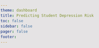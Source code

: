 ```yaml
---
theme: dashboard
title: Predicting Student Depression Risk
toc: false
sidebar: false
pager: false
footer:
---
```


<!-- A shared color scale for consistency, sorted by the number of launches -->
<style>
.no-max-width {
    font-size: 50px;
    max-width: none;
}

.large-data-card{
    padding: 1.5rem;
    font: 14px var(--sans-serif);
    grid-row: span 4;
    grid-column span 2;

}

body{
  margin: 0;
  padding: 0.1rem; /* More space between body edge and .section blocks */
  max-width: 100vw;
  font-family: var(--sans-serif);
  box-sizing: border-box;
  background-color: #e5e3e4;
}

h1, h2, h3, p, li {
  color: black;
}

p {
  font-size: x-large;
}

.grid {
  margin: 1rem 0;
  display: grid;
  gap: 1rem;
  grid-auto-rows: unset;
}

.title-section {
  height: 100vh;
  background-color: #e5e3e4;
  display: flex;
  flex-direction: column;
  align-items: left;
  justify-content: left;
  text-align: left;
  transition: all 0.3s ease;
  margin: 1rem;
  padding: 1rem;
}

.transition-section{
  display: flex;
  opacity: 0;
  transition: opacity 1s ease-in-out;
}

.transition-section.visible{
    opacity: 1;
}

.section {
  background-color: #e5e3e4;
  margin: 20px auto;
  width: 90%;
  border-radius: 6px;
  box-shadow: 0 0 10px rgba(0,0,0,0.1);
  overflow: hidden;
  transition: all 0.3s ease;
}

.section-header {
  background-color: black;
  color: white;
  padding: 20px;
  cursor: pointer;
  display: flex;
  justify-content: space-between;
  align-items: center;
  font-size: 1.2em;
}

.section-content {
  max-height: 0;
  overflow-y: auto;
  transition: max-height 0.4s ease;
  padding: 0 20px;
}

.section-content.open {
  padding: 20px;
}

.section-content-inner {
  opacity: 0;
  transition: opacity 0.3s ease;
}

.section-content.open .section-content-inner {
  opacity: 1;
}

button.toggle-btn {
  background-color: #e5e3e4;
  border: none;
  color: white;
  font-size: 1.5em;
  padding: 5px 12px;
  cursor: pointer;
  border-radius: 4px;
  line-height: 1;
}

button.toggle-btn:hover {
  background-color: #5A5859;
}

.card-borderless {
  padding: 1rem;
  margin: 1rem 0;
  font: 14px var(--sans-serif);
  grid-row: span 1;
  grid-column: span 1;
}

#prediction-results p {
  font-size: 16px; /* Match the font size of other paragraphs */
  color: black;  /* Inherit the color from the parent container */
  line-height: 1.5; /* Match the line height for better readability */
  margin: 0.5rem 0; /* Add consistent spacing between lines */
}

.inputs-3a86ea textarea {
  color: white; /* Override the color for textareas only */
}

.inputs-3a86ea input {
  color: white; /* Override the color for input boxes only */
}

.inputs-3a86ea select {
  color: white;
}
</style>

<!-- SLIDE 1: Title landing page -->
<body>
<section class="transition-section fade-section">
<div class="title-section">
<div class="grid grid-cols-2">
  <!-- Page Title div -->
  <div class="card-borderless grid-colspan-4 grid-rowspan-1" style="display: flex; justify-content: center; align-items: center; text-align: center;">
      <h1 class="no-max-width">
        Mapping Mental Health: Predicting Student Depression Risk
      </h1>
  </div>

  <!-- Insight div -->
  <div class="card-borderless grid-rowspan-3">
    <h1>Our interactive tool lets you explore which lifestyle factors impact depression among students - and see how your habits compare. </h1>
    <br>
  <!-- User Interaction Div -->
    <h1 style="font-size: 15px;">Created by: </h1>
    <p>Srinidhi Jayaprakash, Diego Rivas Lazala, Molly Fei, Stephen Park </p>
  </div>

  <!-- Data div -->
  <div class="large-data-card" id="chart-container" style="display: flex; justify-content:center; flex-wrap: wrap; grid-column: span 1;">
    ${display(createChart())}

  </div>
</div>
</div>
</section>

<!-- SLIDE 2: What does the data say? -->
<section class="transition-section fade-section">
<div class="title-section">
<div class="grid grid-cols-2">
  <!-- Page Title div -->
  <div class="card-borderless grid-colspan-4 grid-rowspan-1" style="display: flex; justify-content: center; align-items: center; text-align: center;">
      <h1 class="no-max-width">
        What Does the Data Say?
      </h1>
  </div>
  <!-- Insight div -->
  <div class="card-borderless grid-rowspan-3">
    <h1>Explore how sleep, diet, study time, and more relate to Student Depression. </h1>
      <!-- User Interaction Div -->
  <div class="card-borderless grid-colspan-1 grid-rowspan-3" style="padding-left:0px;">
    <h1 style="font-size: 20px;">Click on each bubble to see details on each student data point. </h1>
  </div>
  </div>
  <!-- Data div -->
  <div class="large-data-card" id="chart-container" style="display: flex; justify-content:center; flex-wrap: wrap; grid-column: span 1;">
    ${display(createChart())}

  </div>
</div>
</div>
</section>

<!-- Feature Cards: Age and Gender -->
<div class="section">
    <div class="section-header">
      Age and Gender
      <button class="toggle-btn" onclick="toggleSection(this)">➕</button>
    </div>
<div class = "section-content">
  <div class="grid grid-cols-2">
  <!-- Page Title div -->
  <div class="card-borderless grid-colspan-2 grid-rowspan-1" style="display: flex; justify-content: center; align-items: center; text-align: center;">
      <h1 class="no-max-width">
        What Does Your Age and Gender Say?
      </h1>
  </div>
  <!-- Insight div -->
  <div class="card-borderless grid-colspan-1 grid-rowspan-1">
    <h1>Insights</h1>
    <h1></h1>
    <p>Younger students tend to report higher levels of depression, possibly due to transitional stress and academic pressure. Additionally, female and non-binary students show higher average depression scores compared to male students, reflecting broader mental health disparities across gender identities.</p>
  </div>

  <!-- User Interaction Div -->
  <div class="card-borderless grid-colspan-1 grid-rowspan-1">
    <h1 style="font-size: 15px;">Curious where you fit in?</h1><br><br>
    <p> Enter Your Age: ${view(ageInput)} </p> <br><br><br>
    <p> Enter Your Gender: ${view(genderInput)}</p>
  </div>
  <!-- Data div -->
  <div class="large-data-card" id="chart-container" style="justify-content:center; flex-wrap: wrap;">
    <h1>Depression by Age</h1><br><br> <div id="chart-container-age"> ${view(startAge)} </div>
    <h1>Depression by Gender</h1> <div id="chart-container-gender"> ${view(startGender)} </div>
  </div>
  </div>
</div>

</div>


<!-- Feature Cards: Academic Pressure -->
<div class="section">
<div class="section-header">
      Academic Pressure
      <button class="toggle-btn" onclick="toggleSection(this)">➕</button>
    </div>
<div class = "section-content">
<div class="grid grid-cols-2">
  <!-- Page Title div -->
  <div class="card-borderless grid-colspan-4 grid-rowspan-1" style="display: flex; justify-content: center; align-items: center; text-align: center;">
      <h1 class="no-max-width">
        What Do Your Academic Pressure Levels Say?
      </h1>
  </div>
  <!-- Insight div -->
  <div class="card-borderless grid-rowspan-1">
    <h1>Insight for this feature</h1>
    <h1></h1>
    <p>As academic pressure increases, we observe a clear uptick in reported depression levels. Students who rate their academic pressure between 3 and 5 show significantly higher rates of depression than those under less pressure.</p>
    
  </div>

   <!-- User Interaction Div -->
  <div class="card-borderless grid-colspan-1 grid-rowspan-1">
    <h1 style="font-size: 15px;">Curious where you fit in?</h1>
    <p> Rate your academic pressure on a scale from 1 to 5 </p>
    <p> ${view(academicPressureInput)}</p>
  </div>

  <!-- Data div -->
  <div class="large-data-card" id="chart-container" style="justify-content:center; flex-wrap: wrap;">
    <h1>Depression by Academic Pressure Levels</h1>
    <div id="chart-container-academic">${view(startAcademic)} </div>
  </div>
</div>

</div>
</div>

<!-- Feature Cards: Sleep Habits -->
<div class="section">
    <div class="section-header">
      Sleep Habits
      <button class="toggle-btn" onclick="toggleSection(this)">➕</button>
    </div>
<div class = "section-content">
<div class="grid grid-cols-2">
  <!-- Page Title div -->
  <div class="card-borderless grid-colspan-4 grid-rowspan-1" style="display: flex; justify-content: center; align-items: center; text-align: center;">
      <h1 class="no-max-width">
        What Do Your Sleep Habits Say?
      </h1>
  </div>
  <!-- Insight div -->
  <div class="card-borderless grid-rowspan-1">
    <h1>Insight for this feature</h1>
    <h1></h1>
    <p>While there isn't a strong correlation between sleep duration and depression, students who sleep fewer than 6 hours per night tend to report slightly higher levels of depression compared to their peers.</p>
  </div>

  <!-- User Interaction Div -->
  <div class="card-borderless grid-colspan-1 grid-rowspan-`">
    <h1 style="font-size: x;">Curious where you fit in?</h1>
    <p> Rate your sleep hours on a scale from 1 to 5 </p>
    <p> ${view(sleepInput)}</p>
  </div>

  <!-- Data div -->
  <div class="large-data-card" id="chart-container" style="justify-content:center; flex-wrap: wrap;">
    <h1>Depression by Number of Sleep Hours</h1>
    <div id="chart-container-sleep"> ${view(startSleep)} </div>
    
  </div>
</div>

</div>
</div>

<!-- Feature Cards: Study Habits and Study Hours -->
<div class="section">
    <div class="section-header">
      Study Habits and Hours
      <button class="toggle-btn" onclick="toggleSection(this)">➕</button>
    </div>
<div class = "section-content">
<div class="grid grid-cols-2">
  <!-- Page Title div -->
  <div class="card-borderless grid-colspan-4 grid-rowspan-1" style="display: flex; justify-content: center; align-items: center; text-align: center;">
      <h1 class="no-max-width">
        What Do Your Study Habits and Study Hours Say?
      </h1>
  </div>
  <!-- Insight div -->
  <div class="card-borderless grid-rowspan-1">
    <h1>Insights</h1>
    <br>
    <p>
    Higher satisfaction with studying is linked to lower depression counts; higher study satisfaction can lead to better mental well-being by fostering a sense of accomplishment and reducing stress. <br><br>
    Increased study hours often correlate with higher levels of depression, suggesting that overworking can lead to burnout. 
    </p>
  </div>

  <!-- User Interaction Div -->
  <div class="card-borderless grid-colspan-1 grid-rowspan-1">
    <h1 style="font-size: 15px;">Curious where you fit in?</h1>
    <p> Rate your study satisfaction on a scale from 1 to 5 </p>
    <p> ${view(studySatisfactionInput)} </p>
    <br><br><br><br>
    <p> Enter the amount of hours you typically study weekly </p>
    <p> ${view(studyHoursInput)} </p>
  </div>

  <!-- Data div -->
  <div class="large-data-card" id="chart-container" style="justify-content:center; flex-wrap: wrap;">
    <h1>Depression by Study Satisfaction Levels</h1>
    <div id="chart-container-satis"> ${view(startSatisfaction)}</div>
  </div>
</div>
</div>
</div>


<!-- Feature Cards: Financial Stress -->
<div class="section">
    <div class="section-header">
      Financial Stress
      <button class="toggle-btn" onclick="toggleSection(this)">➕</button>
    </div>
<div class = "section-content">
<div class="grid grid-cols-2">
  <!-- Page Title div -->
  <div class="card-borderless grid-colspan-4 grid-rowspan-1" style="display: flex; justify-content: center; align-items: center; text-align: center;">
      <h1 class="no-max-width">
        What Does Your Financial Stress Say?
      </h1>
  </div>
  <!-- Insight div -->
  <div class="card-borderless grid-rowspan-1">
    <h1>Insight for this feature</h1>
    <h1></h1>
    <p>Similar to academic pressure, higher financial stress is strongly linked to increased depression rates. Constant worry about finances, such as debt or instability, can lead to feelings of helplessness and anxiety, which negatively impact mental health and contribute to depression.</p>
  </div>
  <!-- User Interaction Div -->
  <div class="card-borderless grid-colspan-1 grid-rowspan-1">
    <h1 style="font-size: 15px;">Curious where you fit in?</h1>
    <p> Rate your financial stress on a scale from 1 to 5 </p>
    <p> ${view(financialStressInput)} </p>
  </div>  
  <!-- Data div -->
  <div class="large-data-card" id="chart-container" style="justify-content:center; flex-wrap: wrap;">
    <h1>Depression by Financial Stress Levels</h1>
    <div id="chart-container-finance"> ${view(startFinancialStress)}</div>
    
    
  </div>
</div>
</div>
</div>


<!-- Insights Summary Card:  -->
<div class="section">
    <div class="section-header">
      Insights
      <button class="toggle-btn" onclick="toggleSection(this)">➕</button>
    </div>
<div class = "section-content">
<div class="grid grid-cols-2">
  <!-- Page Title div -->
  <div class="card-borderless grid-colspan-4 grid-rowspan-1" style="display: flex; justify-content: center; align-items: center; text-align: center;">
      <h1 class="no-max-width">
        Insights Summary from Lifestyle Factors
      </h1>
  </div>
  <!-- Insight div -->
  <div class="card-borderless" style="grid-row: span 6;">
    <br><h1 style="font-size: 20px;">What patterns emerge when we compare student life habits with reported depression? Our data shows clear trends between specific stressors and mental health outcomes.?</h1>
    <h1></h1>
    <br><br>
    <p style="font-size: 18px;">Financial Stress: Similar to academic pressure, higher financial stress is strongly associated with higher depression rates.<br><br><br>
    Study Satisfaction: Higher satisfaction with studying is linked to lower depression counts.<br><br><br>
    Academic Pressure: As academic pressure increases, the count of students with depression also increases.<br><br><br>
    Study Hours: More study hours tend to correlate with higher depression, possibly pointing to overwork or burnout.<br><br><br>
    Sleep Duration: Students sleeping less than 6 hours have a slightly higher count of depression, although not a significant difference.</p>
  </div>
  <!-- Data div -->
  <div class="large-data-card" id="chart-container" style="justify-content:center; flex-wrap: wrap;">
    <h1>Depression by Financial Stress Levels</h1>
    <img src="image.png" width="700" height="450" />
  </div>
</div>
</div>
</div>

 <!-- ML Predictor Card -->
<div class="section">
    <div class="section-header">
      ML Powered Depression Risk Predictor
      <button class="toggle-btn" onclick="toggleSection(this)">➕</button>
    </div>
<div class = "section-content">
<div class="grid grid-cols-2">
  <!-- Page Title div -->
  <div class="card-borderless grid-colspan-4 grid-rowspan-1" style="display: flex; justify-content: center; align-items: center; text-align: center;">
      <h1 class="no-max-width">
        Can We Predict If You Are at Risk of Depression?
      </h1>
  </div>
  <!-- Insight div -->
  <div class="card-borderless grid-rowspan-3" style="grid-row: span 6;">
    <h1 style="font-size: 20px;">This tool uses a machine learning model to analyze your lifestyle factors and predict whether you might be at a higher risk of depression. By considering inputs such as dietary habits, suicidal thoughts, family history of mental illness, and more, the model provides a personalized prediction based on your profile.</h1>
    <br>
  </div>

  <!-- Data div -->
  <div class="large-data-card" id="chart-container">
    <p style="font-size: 16px;"> To use this tool: </p>
    <ul style="font-size: 16px;">
      <li>Review the information you’ve entered on previous pages, including your gender, age, study satisfaction, sleep and more.</li>
      <li>To provide a more accuracte prediction, we need more information on your dietary habits, whether you've had suicidal thoughts and familial history of mental illness; all of which can be entered below. </li>
      <li>If you’re ready, press the <strong>"Get Prediction"</strong> button to see the prediction based on your profile.</li>
      <li>The result will indicate whether the model predicts a higher or lower risk of depression, along with the confidence level of the prediction.</li>
    </ul>
    <br>
    <div id="hidden-ml-inputs" style="display:block;">
    <!-- inputs to be loaded in when the page loads -->
      <!-- only dietInput, suicideThoughtsInput and familyHistory buttons are showing
            not sure why the rest are broken 
      -->
      <!-- <div style="color: black;"><p> ${view(ageInput)} </p></div> -->
      <!-- <div style="color: black;">Inputted Age: ${ageInput.value}</div><br> -->
      <!-- <div> <p>${view(studySatisfactionInput)} </p></div> -->
      <!-- <div style="color: black;">Study Satisfaction: ${studySatisfactionInput.value}</div><br> -->
      <!-- <div>${view(sleepInput)}</div> -->
      <!-- <div style="color: black;">Sleep Amount: ${sleepInput.value}</div> -->
      <div> <p>${view(dietInput)} </p></div>  
      <!-- <div> <p>${view(academicPressureInput)} </p></div> -->
      <!-- <div style="color: black;">Academic Pressure: ${academicPressureInput.value}</div> -->
      <div> <p>${view(suicideThoughtsInput)} </p></div>
      <!-- <div> <p>${view(studyHoursInput)} </p></div> -->
      <!-- <div style="color: black;">Study Hours: ${studyHoursInput.value}</div> -->
      <!-- <div> <p>${view(financialStressInput)} </p></div> -->
      <!-- <div style="color: black;">Financial Stress: ${financialStressInput.value}</div> -->
      <div> <p>${view(familyHistory)} </p></div>
      <div> <p>${display(submitUserProfile)} </p></div>
    </div>
    <div id="prediction-results" style="margin-top: 20px;">
      <!-- Results will be displayed here -->
      <p style="font-size: 14px; color: #b8860b; margin-top: 10px;">
        <em>Note: If the prediction takes a few seconds, the server may be waking up. Please wait up to 10 seconds for results to appear.</em>
      </p>
    </div>
  </div>
</div>
</div>
</div>

  <!-- Mental Health Resources  Card -->
<div class="section">
    <div class="section-header">
      Mental Health Resources
      <button class="toggle-btn" onclick="toggleSection(this)">➕</button>
    </div>
<div class = "section-content">
<div class="grid grid-cols-2">
  <!-- Page Title div -->
  <div class="card-borderless grid-colspan-4 grid-rowspan-1" style="display: flex; justify-content: center; align-items: center; text-align: center;">
      <h1 class="no-max-width">
        Mental Health Matters
      </h1>
  </div>
  <!-- Insight div -->
  <div class="card-borderless grid-rowspan-3" style="grid-row: span 6;">
    <br><h1 style="font-size: 20px;">This machine learning tool is not a medical diagnosis but a reflective resource to help identify patterns in student life related to depression. If you or someone you know is struggling, we strongly encourage seeking support through university counseling services or national mental health resources.</h1>
  </div>
  <!-- Data div -->
  <div class="large-data-card" id="chart-container">
  <br><h1>Links to Resources: </h1>
  <br><br>
  <p><a href="https://www.nimh.nih.gov/get-involved/digital-shareables/mental-health-resources-for-students-and-educators" target="_blank">https://www.nimh.nih.gov/get-involved/digital-shareables/mental-health-resources-for-students-and-educators</a></p><br>
  <p><a href="https://www.mentalhealthfirstaid.org/mental-health-resources/" target="_blank">https://www.mentalhealthfirstaid.org/mental-health-resources/</a></p><br>
  <p><a href="https://opa.hhs.gov/adolescent-health/mental-health-adolescents/mental-health-resources" target="_blank">https://opa.hhs.gov/adolescent-health/mental-health-adolescents/mental-health-resources</a></p><br>
  <p><a href="https://mhanational.org/youth-mental-health/" target="_blank">https://mhanational.org/youth-mental-health/</a></p><br>
  </div>
</div>
</div>
</div>

<script>
    //Fade transitions for opening sections
    const observer = new IntersectionObserver((entries) => {
      entries.forEach(entry => {
        if (entry.isIntersecting) {
          entry.target.classList.add('visible');
        }
      });
    }, {
      threshold: 0.3 
    });
    document.querySelectorAll('.fade-section').forEach(section => {
      observer.observe(section);
    });
</script>

<script>
    //Button functionality for opening/closing sections
    function toggleSection(button) {
      const currentSection = button.closest('.section');
      const currentContent = currentSection.querySelector('.section-content');
      const isOpen = currentContent.classList.contains('open');

      // Close all sections
      document.querySelectorAll('.section-content').forEach(content => {
        content.style.maxHeight = null;
        content.classList.remove('open');
      });
      document.querySelectorAll('.toggle-btn').forEach(btn => {
        btn.textContent = '➕';
      });

      // Open clicked section if it wasn't already open
      if (!isOpen) {
        currentContent.classList.add('open');
        currentContent.style.maxHeight = currentContent.scrollHeight + "px";
        button.textContent = '➖';
      }
    }
</script>

<!-- loading chart data-->
```js
// pulling in the JSON created from the csv 
const data = FileAttachment("./data/data.json").json();
```

<!-- chart definition -->
```js
// displaying the json created from the depression data csv
// display(data);

// displaying the d3 svg node created from the depression data
function createChart(){
  const displayData = data; // Modify this if you need to filter or transform the data
  const width = 500, height = 500, margin = { top: 80, right: 50, bottom: 120, left: 50 };
  const r = 8; // Fixed radius
  
  const svg = d3.create("svg")
    .attr("width", width)
    .attr("height", height)
    // .style("background-color", "#F0F0F0");
  
  const g = svg.append("g")
    .attr("transform", `translate(${margin.left}, ${margin.top})`);
  
  const xScale = d3.scaleLinear()
    .domain([0, displayData.length - 1])
    .range([0, width - margin.left - margin.right]);
  
  const yScale = d3.scaleLinear()
    .range([height - margin.top - margin.bottom, 0]);
  
  const yTargets = displayData.map(() => Math.random() * (height - margin.top - margin.bottom));
  
  const simulation = d3.forceSimulation(displayData)
    .force("x", d3.forceX((d, i) => xScale(i)).strength(0.05))
    .force("y", d3.forceY((d, i) => yTargets[i]).strength(0.05))
    .force("collide", d3.forceCollide(r + 4))
    .force("charge", d3.forceManyBody().strength(2))
    .stop();
  
  for (let i = 0; i < 200; ++i) simulation.tick();
  
  const circles = g.selectAll("circle")
    .data(displayData, (d, i) => i);
  
  circles.enter()
    .append("circle")
    .attr("cx", d => d.x)
    .attr("cy", d => d.y)
    .attr("r", r * 1.5)
    .attr("fill", d =>
      d.newEntry ? "#4A90E2" : (d.Depression.toLowerCase() === "yes" ? "#D81B60" : "none")
    )
    .attr("stroke", "#9C1C6C")
    .attr("stroke-width", 1.2)
    .attr("opacity", 0)
    .transition()
    .duration(800)
    .attr("opacity", 1)
    .attr("r", r);
  
  svg.append("text")
    .attr("x", width / 2)
    .attr("y", margin.top / 2)
    .attr("text-anchor", "middle")
    .attr("font-size", "24px")
    .attr("font-weight", "bold")
  
  const tooltip = d3.select("body").append("div")
    .attr("class", "tooltip")
    .style("position", "absolute")
    .style("background", "white")
    .style("padding", "10px")
    .style("border", "1px solid #ccc")
    .style("border-radius", "8px")
    .style("pointer-events", "none")
    .style("font-size", "12px")
    .style("color", "#333")
    .style("box-shadow", "0px 2px 8px rgba(0,0,0,0.15)")
    .style("opacity", 0);
  
  g.selectAll("circle")
    .on("mouseover", function (event, d) {
      tooltip.transition()
        .duration(200)
        .style("opacity", 0.95);
  
      tooltip.html(`
        <strong>Gender:</strong> ${d.Gender}<br/>
        <strong>Age:</strong> ${d.Age}<br/>
        <strong>Academic Pressure:</strong> ${d["StudySatisfaction"]}<br/>
        <strong>Sleep Duration:</strong> ${d["SleepDuration"]}<br/>
        <strong>Dietary Habits:</strong> ${d["DietaryHabits"]}<br/>
        <strong>Suicidal Thoughts:</strong> ${d["SuicidalThoughts"]}<br/>
        <strong>Study Hours:</strong> ${d["StudyHours"]}<br/>
        <strong>Financial Stress:</strong> ${d["FinancialStress"]}<br/>
        <strong>Family History:</strong> ${d["FamilyHistory"]}<br/>
        <strong>Depression:</strong> ${d.Depression}
      `);
    })
    .on("mousemove", function (event) {
      tooltip
        .style("left", (event.pageX + 15) + "px")
        .style("top", (event.pageY - 20) + "px");
    })
    .on("mouseout", function () {
      tooltip.transition()
        .duration(300)
        .style("opacity", 0);
    });
  
  return svg.node();
}
```

<!-- Storing the user's input for the ML predictor -->
```js
let genderInput = Inputs.select([null,"Male","Female","Not Specified"], {label: "Gender"});
let ageInput = Inputs.range([18,35], {value: 18, step: 1, label: "Age"}); // range function
let studySatisfactionInput = Inputs.select(([null,1,2,3,4,5]), {label: "Study Satisifcation", placeholder:""});
let sleepInput = Inputs.select(([null,"Less than 5 hours","5-6 hours","7-8 hours","More than 8 hours"]), {label: "Sleep Duration"});
let dietInput = Inputs.select(([null,"Unhealthy","Moderate","Healthy"]), {label: "Dietary Habits", placeholder:""});
let academicPressureInput = Inputs.select([1,2,3,4,5], {step: 1, label: "Academic Pressure"}); // range function
let suicideThoughtsInput = Inputs.select(([null,"Yes","No"]), {label: "Have you ever had suicidal thoughts?", placeholder:""});
let studyHoursInput = Inputs.range([0,24], {value: 0, step: 1, label: "Study Hours"});
let financialStressInput = Inputs.select(([null,1,2,3,4,5]), {label: "Financial Stress", placeholder:""});
let familyHistory = Inputs.select(([null,"Yes","No"]), {label: "Family History of Mental Illness"});
let realDepression = Inputs.select(([null,"Yes","No"]), {label: "Do you have depression?", placeholder:""});

// Alternative approach with a mutable object and update function
let userProfile = {
  "Gender": null,
  "Age": null,
  "Academic Pressure": null,
  "Study Satisfaction": null,
  "Sleep Duration": null,
  "Dietary Habits": null,
  "Have you ever had suicidal thoughts ?": null, 
  "Study Hours": null,
  "Financial Stress": null,
  "Family History of Mental Illness": null,
  "Actual Depression": null,
};

function updateUserProfile() {
  userProfile["Gender"] = genderInput.value;
  userProfile["Age"] = ageInput.value;
  userProfile["Study Satisfaction"] = studySatisfactionInput.value;
  userProfile["Academic Pressure"] = academicPressureInput.value;
  userProfile["Sleep Duration"] = sleepInput.value;
  userProfile["Dietary Habits"] = dietInput.value;
  userProfile["Have you ever had suicidal thoughts ?"] = suicideThoughtsInput.value;
  userProfile["Study Hours"] = studyHoursInput.value;
  userProfile["Financial Stress"] = financialStressInput.value;
  userProfile["Family History of Mental Illness"] = familyHistory.value;
  userProfile["Actual Depression"] = realDepression.value;
  
  return userProfile;
}
``` 

<!-- writing the userProfile to a json file so the json can be parsed by the ML predictor -->
```js

let predictedDepression = null;
let accuracy = null;

// send the user's profile to be processed by the backend Flask server
// where the classifier model lives 
let submitUserProfile = Inputs.button("Get Prediction", 
  {value: null, 
   reduce: async () => { // Make the reduce function async
     updateUserProfile();
     
     try {
       // Send the POST request
       // local testing: 
       // const response = await fetch("http://localhost:3005/save-profile", {
       const response = await fetch("https://dataviz-final.onrender.com/save-profile", {
         method: "POST",
         headers: { "Content-Type": "application/json" },
         body: JSON.stringify(userProfile),
       });

       // Log the response status
       console.log("Response Status:", response.status);

       // Parse the response JSON
       const result = await response.json();
       console.log("Response Body:", result); 

       // Update predictedDepression and accuracy
       predictedDepression = result["prediction"];
       accuracy = result["probability"][0][predictedDepression];
       console.log("Predicted Depression: ", predictedDepression, " with accuracy: ", accuracy);

       // Update the HTML content of the #prediction-results div
       const resultsDiv = document.getElementById("prediction-results");
       resultsDiv.innerHTML = "";
       resultsDiv.innerHTML = `
         <p><strong>Prediction:</strong> ${predictedDepression === 1 ? "Higher Risk of Depression" : "Lower Risk of Depression"}</p>
         <p><strong>Confidence:</strong> ${(accuracy * 100).toFixed(2)}%</p>
       `;
     } catch (error) {
       console.error("Error during fetch:", error);

       // Display an error message in the #prediction-results div
       const resultsDiv = document.getElementById("prediction-results");
       resultsDiv.innerHTML = `
         <p style="color: red;"><strong>Error:</strong> Unable to fetch prediction. Please verify you've entered all lifestyle factors.</p>
       `;
     }

     return true;
   }
  });
```

<!-- handling the animations of the features-->
```js
// grab data from csv 
const df = await FileAttachment("./data/data.csv").csv({ typed: true })

// make the bins for the features 
const binSets = Object.fromEntries([
  ["Sleep Duration", ["<5 hours", "5-6 hours", "7-8 hours", ">8 hours"]],
  ["Financial Stress", ["1", "2", "3", "4", "5"]],
  ["Academic Pressure", ["1", "2", "3", "4", "5"]],
  ["Study Satisfaction", ["1", "2", "3", "4", "5"]],
  ["Dietary Habits", ["Poor", "Moderate", "Healthy"]],
  ["Age", ["18-22", "23-27", "28-32", "33+"]],
  ["Gender", ["Male", "Female"]],
  ["Family History of Mental Illness", ["No", "Yes"]]
]);

// sort the data to only include students? But the larger dataset was already cut down to students only 
const students = df.filter(d => +d["Study Hours"] > -1);
```

```js
// function to map the category to data
function dataByCat(category) {
  return students.map((d, i) => {
    let cat;
    const value = d[category];
    const bins = binSets[category];

    switch (category) {
      case "Age": {
        const age = +value;
        if (!isNaN(age)) {
          cat = age <= 22 ? "18-22"
              : age <= 27 ? "23-27"
              : age <= 32 ? "28-32"
              : "33+";
        } else {
          cat = "Unknown";
        }
        break;
      }

      case "Sleep Duration": {
        if (value) {
          const text = value.trim().toLowerCase();
          if (text.includes("less than 5"))       cat = "<5 hours";
          else if (text.includes("5-6"))          cat = "5-6 hours";
          else if (text.includes("7-8"))          cat = "7-8 hours";
          else if (text.includes("more than 8"))  cat = ">8 hours";
          else                                    cat = "Unknown";
        } else {
          cat = "Unknown";
        }
        break;
      }

      case "Financial Stress": {
        const rounded = Math.round(+value);
        cat = bins?.find(b => b.startsWith(String(rounded))) || "Unknown";
        break;
      }

      case "Academic Pressure":
      case "Study Satisfaction": {
        cat = String(Math.round(+value));
        break;
      }

      case "Dietary Habits": {
        if (value) {
          const text = value.trim().toLowerCase();
          cat = text === "unhealthy" ? "Poor"
              : text === "moderate"  ? "Moderate"
              : text === "healthy"   ? "Healthy"
              :                        "Unknown";
        } else {
          cat = "Unknown";
        }
        break;
      }

      case "Family History of Mental Illness": {
        if (value) {
          const text = value.trim().toLowerCase();
          cat = text === "yes" ? "Yes"
              : text === "no"  ? "No"
              :                  "Unknown";
        } else {
          cat = "Unknown";
        }
        break;
      }

      case "Gender": {
        if (value) {
          const text = value.trim().toLowerCase();
          cat = text === "male"   ? "Male"
              : text === "female" ? "Female"
              :                     "Unknown";
        } else {
          cat = "Unknown";
        }
        break;
      }

      default: {
        cat = value != null && value !== "" ? String(value) : "Unknown";
        break;
      }
    }

    const dep = d.Depression?.trim();
    const depression = dep === "Yes" || dep === "No" ? dep : "Unknown";

    return { id: i, cat, depression };
  });
}
```

```js
// animated chart source 
const chart = (category, startClick) => {
  // ─ layout ──────────────────────────────────────────────────────
  const width        = 1300;
  const height       = 500;
  const margin       = { top: 80, left: 170, right: 700, bottom: 20 };
  const x0           = margin.left;
  const x1           = width - margin.right - 20; // 580
  const dotSize      = 6;
  const gap          = 8;
  const dotsPerRow   = 20;
  const spacing      = 90; // controls max bar width

  // helper to turn any string into a valid CSS class
  const sanitize = s => s.replace(/\W+/g, "_");

  // load & group data
  const _data        = dataByCat(category);
  const leftBins     = binSets[category];
  const rightBins    = ["No", "Yes"];
  const grouped      = d3.group(_data, d => d.cat);
  const depGrouped   = d3.group(_data, d => d.depression);

  // ─ adaptive color scale ─────────────────────────────────────────
  const seqSchemes = {
    "Academic Pressure":   t => d3.interpolateBlues(0.3 + 0.7 * t),
    "Sleep Duration":      t => d3.interpolateGreens(0.3 + 0.7 * t),
    "Financial Stress":    t => d3.interpolateReds(0.3 + 0.7 * t),
    "Study Satisfaction":  t => d3.interpolatePurples(0.3 + 0.7 * t),
    "Dietary Habits":      t => d3.interpolateOranges(0.3 + 0.7 * t),
    "Age":                 t => d3.interpolateRgb("#ffe6f0", "#c70067")(0.1 + 0.7 * t)
  };
  const catCategories = ["Gender", "Family History"];

  let color;
  if (seqSchemes[category]) {
    // sequential palette for the six metrics
    const interp = seqSchemes[category];
    color = d3.scaleOrdinal()
      .domain(leftBins)
      .range(leftBins.map((_, i) =>
        interp(i / (leftBins.length - 1))
      ));
  } else if (catCategories.includes(category)) {
    // categorical palette for Gender & Family History
    color = d3.scaleOrdinal()
      .domain(leftBins)
      .range(d3.schemeSet2.slice(0, leftBins.length));
  } else {
    // fallback
    color = d3.scaleOrdinal()
      .domain(leftBins)
      .range(d3.schemeCategory10.slice(0, leftBins.length));
  }

  // ─ build SVG ─────────────────────────────────────────────────────
  const svg = d3.create("svg")
    .attr("width", width)
    .attr("height", height);

  // ─ scales ────────────────────────────────────────────────────────
  const yLeft = d3.scaleBand()
    .domain(leftBins)
    .range([margin.top, height - margin.bottom])
    .padding(0.5);

  const yRight = d3.scaleBand()
    .domain(rightBins)
    .range([margin.top, height - margin.bottom])
    .padding(0.5);

  // ─ title & legend ───────────────────────────────────────────────
  svg.append("text")
    .attr("x", width/2).attr("y", 40)
    .attr("text-anchor","middle")
    .style("font-size","20px").style("font-weight","bold")
    .text(category);

  const legend = svg.append("g")
    .attr("transform", `translate(${width/2 - leftBins.length*40},60)`);
  legend.selectAll("g")
    .data(leftBins)
    .join("g")
      .attr("transform", (_,i) => `translate(${i*80},0)`)
      .call(g => {
        g.append("rect")
          .attr("width",12).attr("height",12)
          .attr("fill", d => color(d));
        g.append("text")
          .attr("x",16).attr("y",10)
          .style("font-size","13px")
          .text(d => d);
      });

  // ─ left labels & counts ────────────────────────────────────────
  leftBins.forEach(bin => {
    const total = grouped.get(bin).length;
    svg.append("text")
      .attr("x", x0 - 8)
      .attr("y", yLeft(bin) - 10)
      .attr("dy", "0.32em")
      .attr("text-anchor", "end")
      .style("font-size", "14px")
      .text(`${bin}: ${total} students`);
  });

  // ─ compute start/end positions ──────────────────────────────────
  const leftDots = _data.map(d => {
    const arr = grouped.get(d.cat);
    const idx = arr.findIndex(x => x.id === d.id);
    const row = Math.floor(idx / dotsPerRow);
    const col = idx % dotsPerRow;
    return { ...d,
      x0: x0 - col * gap,
      y0: yLeft(d.cat) + row * gap
    };
  });

  const rightData = [];
  const offsets   = { No: {}, Yes: {} };
  leftBins.forEach(b => { offsets.No[b] = offsets.Yes[b] = 0; });
  rightBins.forEach(bin => {
    const arr = depGrouped.get(bin) || [];
    const sec = d3.group(arr, d => d.cat);
    leftBins.forEach(cat => {
      (sec.get(cat) || []).forEach(d => {
        const idx = offsets[bin][cat]++;
        const row = Math.floor(idx / dotsPerRow);
        const col = idx % dotsPerRow;
        rightData.push({
          id:         d.id,
          cat:        d.cat,
          depression: bin,
          x1:         x1 + col * gap,
          y1:         yRight(bin) + row * gap
        });
      });
    });
  });

  // ─ total counts per depression bin ─────────────────────────────
  const totalByBin = {
    No:  rightData.filter(r => r.depression === "No").length,
    Yes: rightData.filter(r => r.depression === "Yes").length
  };

  // ─ draw flow paths ──────────────────────────────────────────────
  const flows = d3.group(rightData, r => `${r.cat}--${r.depression}`);
  flows.forEach((_, key) => {
    const [cat, bin] = key.split("--");
    const yA = yLeft(cat) + yLeft.bandwidth()/2;
    const yB = yRight(bin) + yRight.bandwidth()/2;
    const xm = (x0 + x1) / 2;
    const p  = d3.path();
    p.moveTo(x0, yA);
    p.bezierCurveTo(xm, yA, xm, yB, x1, yB);
    svg.append("path")
      .attr("d", p)
      .attr("fill", "none")
      .attr("stroke", "#eee")
      .attr("stroke-width", 14)
      .attr("stroke-linecap", "round")
      .attr("opacity", 0.5);
  });

  // ─ right‐side labels ─────────────────────────────────────────────
  svg.append("text")
    .attr("x", x1).attr("y", yRight("No") - 20)
    .attr("text-anchor","middle").style("font-weight","bold")
    .text("No Depression");

  svg.append("text")
    .attr("x", x1).attr("y", yRight("Yes") - 20)
    .attr("text-anchor","middle").style("font-weight","bold")
    .text("Depression");

  // ─ percent title ────────────────────────────────────────────────
  svg.append("text")
    .attr("x", 750).attr("y", margin.top + 40)
    .attr("text-anchor","middle")
    .style("font-size","14px").style("font-weight","bold")
    .text("Percentage of Each Section");

  // ─ prepare stacked‐bars & labels ───────────────────────────────
  const counts    = { No: {}, Yes: {} };
  leftBins.forEach(b => { counts.No[b] = counts.Yes[b] = 0; });

  const barHeight   = yRight.bandwidth() / 2;
  const barMaxWidth = spacing * leftBins.length;
  const Cg          = svg.append("g");
  const barGroups   = {};

  rightBins.forEach(bin => {
    const g = Cg.append("g")
      .attr("class", `barGroup ${sanitize(bin)}`)
      .attr("transform", `translate(${x1 + 100}, ${yRight(bin) + yRight.bandwidth()/2 - barHeight/2})`);
    barGroups[bin] = g;

    leftBins.forEach(cat => {
      g.append("rect")
        .attr("class", `${sanitize(bin)}__${sanitize(cat)}`)
        .attr("x", 0).attr("y", 0)
        .attr("width", 0).attr("height", barHeight)
        .attr("fill", color(cat));

      g.append("text")
        .attr("class", `${sanitize(bin)}__${sanitize(cat)}__label`)
        .attr("x", 0)
        .attr("y", barHeight/2 + 4)
        .attr("text-anchor", "middle")
        .style("fill", "#fff")
        .style("font-size", "12px")
        .attr("opacity", 0)
        .text("");
    });
  });

  // ─ draw & animate dots along paths ─────────────────────────────
  const dots = svg.append("g")
    .selectAll("rect")
    .data(leftDots)
    .join("rect")
      .attr("width", dotSize).attr("height", dotSize)
      .attr("fill", d => color(d.cat))
      .attr("x", d => d.x0).attr("y", d => d.y0);

  dots.each(function(d, i) {
    const tgt    = rightData.find(r => r.id === d.id),
          key    = `${tgt.cat}--${tgt.depression}`,
          pi     = Array.from(flows.keys()).indexOf(key),
          pathEl = svg.selectAll("path").nodes()[pi],
          L      = pathEl.getTotalLength(),
          dep    = tgt.depression;

    d3.select(this)
      .transition().delay(i * 30).duration(2000)
      .attrTween("transform", () => t => {
        const p = pathEl.getPointAtLength(t * L);
        if (t === 1) {
          counts[dep][tgt.cat] += 1;
          let cumulative = 0;
          leftBins.forEach(cat => {
            const c   = counts[dep][cat];
            const pct = c / totalByBin[dep];
            const w   = pct * barMaxWidth;

            barGroups[dep]
              .select(`rect.${sanitize(dep)}__${sanitize(cat)}`)
              .transition().duration(300)
              .attr("x", cumulative)
              .attr("width", w);

            barGroups[dep]
              .select(`text.${sanitize(dep)}__${sanitize(cat)}__label`)
              .transition().duration(300)
              .attr("x", cumulative + w/2)
              .attr("opacity", pct > 0.05 ? 1 : 0)
              .text(`${Math.round(pct * 100)}%`);

            cumulative += w;
          });
        }
        return `translate(${p.x - d.x0},${p.y - d.y0})`;
      });
  });

  return svg.node();
};


```

```js
const startSleep          = Inputs.button("Start Sleep Duration", {
  reduce: () => {
    const container = document.getElementById("chart-container-sleep");
    container.innerHTML = "";
    let sleepChart = chart("Sleep Duration", startSleep);
    container.appendChild(sleepChart); // Render the chart
  }
});

const startAcademic       = Inputs.button("Start Academic Pressure", {
  reduce: () => {
    const container = document.getElementById("chart-container-academic");
    container.innerHTML = "";
    let academicChart = chart("Academic Pressure", startAcademic);
    container.appendChild(academicChart); // Render the chart
  }
});

const startSatisfaction   = Inputs.button("Start Study Satisfaction", {
  reduce: () => {
    const container = document.getElementById("chart-container-satis");
    container.innerHTML = "";
    let satisChart = chart("Study Satisfaction", startSatisfaction);
    container.appendChild(satisChart); // Render the chart
  }
});

const startDietary        = Inputs.button("Start Dietary Habits", {
  reduce: () => {
    const container = document.getElementById("chart-container-diet");
    container.innerHTML = "";
    let Chart = chart("Dietary Habits", startDietary);
    container.appendChild(Chart); // Render the chart
  }
});

const startAge = Inputs.button("Start Age", {
  reduce: () => {
    const container = document.getElementById("chart-container-age");
    container.innerHTML = "";
    let ageChart = chart("Age", startAge);
    container.appendChild(ageChart); // Render the chart
  }
});

const startGender         = Inputs.button("Start Gender", {
  reduce: () => {
    const container = document.getElementById("chart-container-gender");
    container.innerHTML = "";
    let genderChart = chart("Gender", startGender);
    container.appendChild(genderChart); // Render the chart
  }
});

const startFamilyHistory  = Inputs.button("Start Family History", {
  reduce: () => {
    const container = document.getElementById("chart-container-family");
    container.innerHTML = "";
    let Chart = chart("Family History of Mental Illness", startFamilyHistory);
    container.appendChild(Chart); // Render the chart
  }
});
const startFinancialStress = Inputs.button("Start Financial Stress", {
  reduce: () => {
    const container = document.getElementById("chart-container-finance");
    container.innerHTML = "";
    let Chart = chart("Financial Stress", startFinancialStress);
    container.appendChild(Chart); // Render the chart
  }
});
```
</body>
